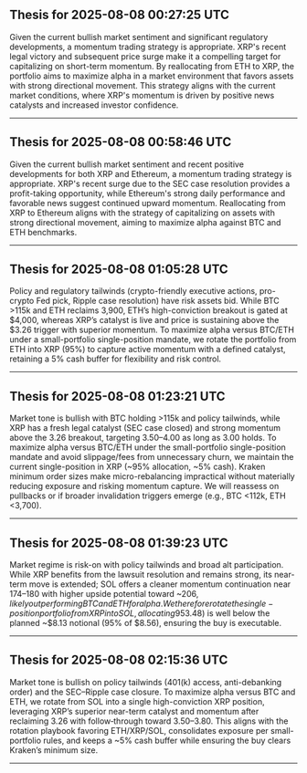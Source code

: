 ## Thesis for 2025-08-08 00:27:25 UTC

Given the current bullish market sentiment and significant regulatory developments, a momentum trading strategy is appropriate. XRP's recent legal victory and subsequent price surge make it a compelling target for capitalizing on short-term momentum. By reallocating from ETH to XRP, the portfolio aims to maximize alpha in a market environment that favors assets with strong directional movement. This strategy aligns with the current market conditions, where XRP's momentum is driven by positive news catalysts and increased investor confidence.

---

## Thesis for 2025-08-08 00:58:46 UTC

Given the current bullish market sentiment and recent positive developments for both XRP and Ethereum, a momentum trading strategy is appropriate. XRP's recent surge due to the SEC case resolution provides a profit-taking opportunity, while Ethereum's strong daily performance and favorable news suggest continued upward momentum. Reallocating from XRP to Ethereum aligns with the strategy of capitalizing on assets with strong directional movement, aiming to maximize alpha against BTC and ETH benchmarks.

---

## Thesis for 2025-08-08 01:05:28 UTC

Policy and regulatory tailwinds (crypto-friendly executive actions, pro-crypto Fed pick, Ripple case resolution) have risk assets bid. While BTC >115k and ETH reclaims 3,900, ETH’s high-conviction breakout is gated at $4,000, whereas XRP’s catalyst is live and price is sustaining above the $3.26 trigger with superior momentum. To maximize alpha versus BTC/ETH under a small-portfolio single-position mandate, we rotate the portfolio from ETH into XRP (95%) to capture active momentum with a defined catalyst, retaining a 5% cash buffer for flexibility and risk control.

---

## Thesis for 2025-08-08 01:23:21 UTC

Market tone is bullish with BTC holding >115k and policy tailwinds, while XRP has a fresh legal catalyst (SEC case closed) and strong momentum above the 3.26 breakout, targeting 3.50–4.00 as long as 3.00 holds. To maximize alpha versus BTC/ETH under the small-portfolio single-position mandate and avoid slippage/fees from unnecessary churn, we maintain the current single-position in XRP (~95% allocation, ~5% cash). Kraken minimum order sizes make micro-rebalancing impractical without materially reducing exposure and risking momentum capture. We will reassess on pullbacks or if broader invalidation triggers emerge (e.g., BTC <112k, ETH <3,700).

---

## Thesis for 2025-08-08 01:39:23 UTC

Market regime is risk-on with policy tailwinds and broad alt participation. While XRP benefits from the lawsuit resolution and remains strong, its near-term move is extended; SOL offers a cleaner momentum continuation near $174–$180 with higher upside potential toward ~$206, likely outperforming BTC and ETH for alpha. We therefore rotate the single-position portfolio from XRP into SOL, allocating 95% to comply with small-account constraints and maximize exposure to relative strength. Pre-trade feasibility check: SOLUSD ordmin 0.02 (~$3.48) is well below the planned ~$8.13 notional (95% of $8.56), ensuring the buy is executable.

---

## Thesis for 2025-08-08 02:15:36 UTC

Market tone is bullish on policy tailwinds (401(k) access, anti-debanking order) and the SEC–Ripple case closure. To maximize alpha versus BTC and ETH, we rotate from SOL into a single high-conviction XRP position, leveraging XRP’s superior near-term catalyst and momentum after reclaiming 3.26 with follow‑through toward 3.50–3.80. This aligns with the rotation playbook favoring ETH/XRP/SOL, consolidates exposure per small-portfolio rules, and keeps a ~5% cash buffer while ensuring the buy clears Kraken’s minimum size.

---

